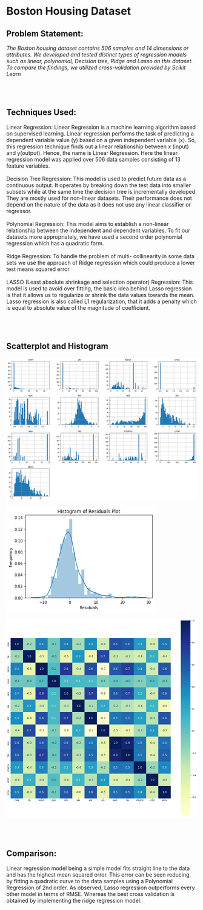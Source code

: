 # Boston Housing Dataset

## Problem Statement:
*The Boston housing dataset contains 506 samples and 14 dimensions or
attributes. We developed and tested distinct types of regression models such as linear,
polynomial, Decision tree, Ridge and Lasso on this dataset. To compare the findings, we
utilized cross-validation provided by Scikit Learn*
<br>
<br>
<br>
<br>
## Techniques Used:
Linear Regression: Linear Regression is a machine learning algorithm based on
supervised learning. Linear regression performs the task of predicting a dependent
variable value (y) based on a given independent variable (x). So, this regression
technique finds out a linear relationship between x (input) and y(output). Hence, the
name is Linear Regression. Here the linear regression model was applied over 506 data
samples consisting of 13 feature variables.
<br>
<br>
Decision Tree Regression: This model is used to predict future data as a
continuous output. It operates by breaking down the test data into smaller subsets
while at the same time the decision tree is incrementally developed. They are mostly
used for non-linear datasets. Their performance does not depend on the nature of the
data as it does not use any linear classifier or regressor.
<br>
<br>
Polynomial Regression: This model aims to establish a non-linear relationship
between the independent and dependent variables. To fit our datasets more
appropriately, we have used a second order polynomial regression which has a
quadratic form.
<br>
<br>
Ridge Regression: To handle the problem of multi- collinearity in some data
sets we use the approach of Ridge regression which could produce a lower test means
squared error
<br>
<br>
LASSO (Least absolute shrinkage and selection operator) Regression: This
model is used to avoid over fitting, the basic idea behind Lasso regression is that it
allows us to regularize or shrink the data values towards the mean. Lasso regression is
also called L1 regularization, that it adds a penalty which is equal to absolute value of
the magnitude of coefficient.
<br>
<br>
<br>
<br>
## Scatterplot and Histogram
![Scatter Plot](./images/scatter.png)

![Histogram of Residuals](./images/histogram_residuals.png)

![Correlation Matrix](./images/correlation.png)
<br>
<br>
<br>
<br>
## Comparison:
Linear regression model being a simple model fits straight line to the data and
has the highest mean squared error. This error can be seen reducing, by fitting a
quadratic curve to the data samples using a Polynomial Regression of 2nd order. As
observed, Lasso regression outperforms every other model in terms of RMSE. Whereas
the best cross validation is obtained by implementing the ridge regression model.


